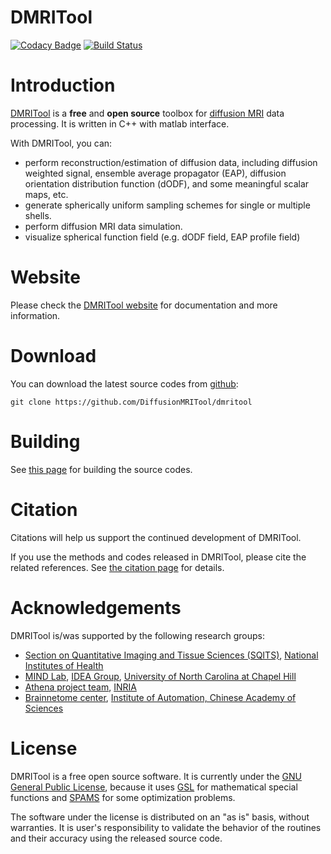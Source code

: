 DMRITool 
========

[![Codacy Badge](https://api.codacy.com/project/badge/Grade/13b3fe25b4b84ac6a413bb31e29d58fc)](https://www.codacy.com/app/JianCheng/dmritool?utm_source=github.com&utm_medium=referral&utm_content=DiffusionMRITool/dmritool&utm_campaign=badger)
[![Build Status](https://travis-ci.org/DiffusionMRITool/dmritool.svg?branch=master)](https://travis-ci.org/DiffusionMRITool/dmritool)

Introduction
============

[DMRITool](http://diffusionmritool.github.io/) is a **free** and **open source** toolbox for [diffusion MRI](http://en.wikipedia.org/wiki/Diffusion_MRI) data processing. 
It is written in C++ with matlab interface. 

With DMRITool, you can:

* perform reconstruction/estimation of diffusion data, including diffusion weighted signal, ensemble average propagator (EAP), diffusion orientation distribution function (dODF), and some meaningful scalar maps, etc.
* generate spherically uniform sampling schemes for single or multiple shells.
* perform diffusion MRI data simulation.
* visualize spherical function field (e.g. dODF field, EAP profile field)



Website
=======

Please check the [DMRITool website](http://diffusionmritool.github.io/) for documentation and more information.

Download
========

You can download the latest source codes from [github](https://github.com/DiffusionMRITool/dmritool):

    git clone https://github.com/DiffusionMRITool/dmritool

Building
========

See [this page](http://diffusionmritool.github.io/building.html) for building the source codes. 

Citation
========

Citations will help us support the continued development of DMRITool. 

If you use the methods and codes released in DMRITool, please cite the related references. 
See [the citation page](http://diffusionmritool.github.io/citation.html) for details. 

Acknowledgements
================

DMRITool is/was supported by the following research groups:

* [Section on Quantitative Imaging and Tissue Sciences (SQITS)](https://science.nichd.nih.gov/confluence/display/sqits/Home), [National Institutes of Health](http://www.nih.gov/)
* [MIND Lab](http://www.unc.edu/~ptyap/index.html), [IDEA Group](https://www.med.unc.edu/bric/ideagroup), [University of North Carolina at Chapel Hill](http://www.unc.edu/)
* [Athena project team](https://team.inria.fr/athena/), [INRIA](http://www.inria.fr/)
* [Brainnetome center](http://www.brainnetome.org/en/), [Institute of Automation, Chinese Academy of Sciences](http://english.ia.cas.cn/)

License
=======

DMRITool is a free open source software. 
It is currently under the [GNU General Public License](http://www.gnu.org/licenses/gpl.html), 
because it uses [GSL](http://www.gnu.org/software/gsl/) for mathematical special functions and [SPAMS](http://spams-devel.gforge.inria.fr/) for some optimization problems. 

The software under the license is distributed on an "as is" basis, without warranties.
It is user's responsibility to validate the behavior of the routines and their accuracy using the released source code. 

